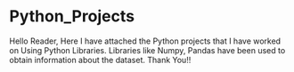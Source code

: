 # Python_Projects
Hello Reader, Here I have attached the Python projects that I have worked on Using Python Libraries. Libraries like Numpy, Pandas have been used to obtain information about the dataset. Thank You!!
